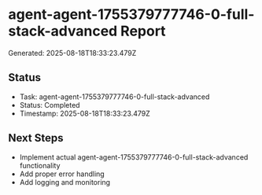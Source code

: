 # agent-agent-1755379777746-0-full-stack-advanced Report

Generated: 2025-08-18T18:33:23.479Z

## Status
- Task: agent-agent-1755379777746-0-full-stack-advanced
- Status: Completed
- Timestamp: 2025-08-18T18:33:23.479Z

## Next Steps
- Implement actual agent-agent-1755379777746-0-full-stack-advanced functionality
- Add proper error handling
- Add logging and monitoring
